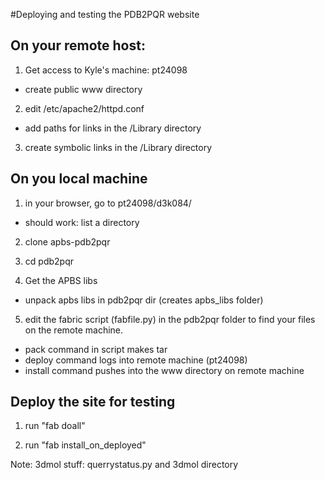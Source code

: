 #Deploying and testing the PDB2PQR website

## On your remote host:

1. Get access to Kyle's machine: pt24098
  * create public www directory

2. edit /etc/apache2/httpd.conf
  * add paths for links in the /Library directory

3. create symbolic links in the /Library directory

## On you local machine

1. in your browser, go to pt24098/d3k084/
  * should work: list a directory

2. clone apbs-pdb2pqr

3. cd pdb2pqr

4. Get the APBS libs
  * unpack apbs libs in pdb2pqr dir (creates apbs_libs folder)

5. edit the fabric script (fabfile.py) in the pdb2pqr folder to find your
files on the remote machine.
  * pack command in script makes tar 
  * deploy command logs into remote machine (pt24098)
  * install command pushes into the www directory on remote machine

## Deploy the site for testing

1. run "fab doall"

2. run "fab install_on_deployed"

Note:  3dmol stuff: querrystatus.py and 3dmol directory


